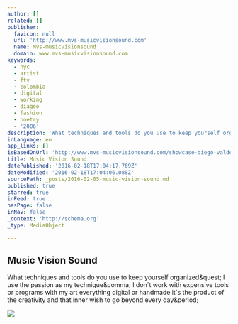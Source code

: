 ```yaml
---
author: []
related: []
publisher:
  favicon: null
  url: 'http://www.mvs-musicvisionsound.com'
  name: Mvs-musicvisionsound
  domain: www.mvs-musicvisionsound.com
keywords:
  - nyc
  - artist
  - ftv
  - colombia
  - digital
  - working
  - diageo
  - fashion
  - poetry
  - '2006'
description: 'What techniques and tools do you use to keep yourself organized? I use the passion as my technique, I don´t work with expensive tools or programs with my art everything digital or handmade it´s the product of the creativity and that inner wish to go beyond every day.'
inLanguage: en
app_links: []
isBasedOnUrl: 'http://www.mvs-musicvisionsound.com/showcase-diego-valdez'
title: Music Vision Sound
datePublished: '2016-02-18T17:04:17.769Z'
dateModified: '2016-02-18T17:04:06.088Z'
sourcePath: _posts/2016-02-05-music-vision-sound.md
published: true
starred: true
inFeed: true
hasPage: false
inNav: false
_context: 'http://schema.org'
_type: MediaObject

---
```

<article style=""><h1>Music Vision Sound</h1><p>What techniques and tools do you use to keep yourself organized&amp;quest; I use the passion as my technique&amp;comma; I don´t work with expensive tools or programs with my art everything digital or handmade it´s the product of the creativity and that inner wish to go beyond every day&amp;period;</p><img src="http://imageprocessor.websimages.com/width/250/crop/0,0,250x430/www.mvs-musicvisionsound.com/untitled17.png" /></article>